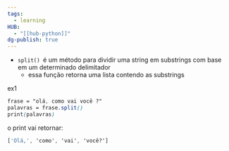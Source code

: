 ```yaml
---
tags:
  - learning
HUB:
  - "[[hub-python]]"
dg-publish: true
---
```



- ``split() ``é um método para dividir uma string em substrings com base em um determinado delimitador
	- essa função retorna uma lista contendo as substrings

ex1
```css
frase = "olá, como vai você ?"
palavras = frase.split()
print(palavras)
```

o print vai retornar:
```css
['Olá,', 'como', 'vai', 'você?']
```